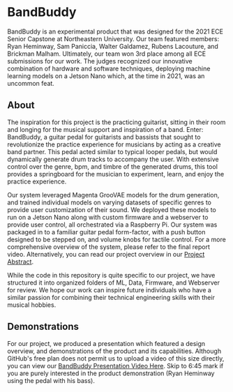 # BandBuddy

BandBuddy is an experimental product that was designed for the 2021 ECE Senior Capstone at Northeastern University. Our team featured members: Ryan Heminway, Sam Paniccia, Walter Galdamez, Rubens Lacouture, and Brickman Malham. Ultimately, our team won 3rd place among all ECE submissions for our work. The judges recognized our innovative combination of hardware and software techniques, deploying machine learning models on a Jetson Nano which, at the time in 2021, was an uncommon feat.  

## About

The inspiration for this project is the practicing guitarist, sitting in their room and longing for the musical support and inspiration of a band. Enter: BandBuddy, a guitar pedal for guitarists and bassists that sought to revolutionize the practice experience for musicians by acting as a creative band partner. This pedal acted similar to typical looper pedals, but would dynamically generate drum tracks to accompany the user. With extensive control over the genre, bpm, and timbre of the generated drums, this tool provides a springboard for the musician to experiment, learn, and enjoy the practice experience. 

Our system leveraged Magenta GrooVAE models for the drum generation, and trained individual models on varying datasets of specific genres to provide user customization of their sound. We deployed these models to run on a Jetson Nano along with custom firmware and a webserver to provide user control, all orchestrated via a Raspberry Pi. Our system was packaged in to a familiar guitar pedal form-factor, with a push button designed to be stepped on, and volume knobs for tactile control. For a more comprehensive overview of the system, please refer to the final report video. Alternatively, you can read our project overview in our [Project Abstract](BandBuddy_Abstract.pdf).

While the code in this repository is quite specific to our project, we have structured it into organized folders of ML, Data, Firmware, and Webserver for review. We hope our work can inspire future individuals who have a similar passion for combining their technical engineering skills with their musical hobbies.

## Demonstrations

For our project, we produced a presentation which featured a design overview, and demonstrations of the product and its capabilities. Although GitHub's free plan does not permit us to upload a video of this size directly, you can view our [BandBuddy Presentation Video Here](https://drive.google.com/file/d/1wapezHUzZOpXx3CwB58EvInzfpDUlrSQ/view?usp=sharing). Skip to 6:45 mark if you are purely interested in the product demonstration (Ryan Heminway using the pedal with his bass). 
